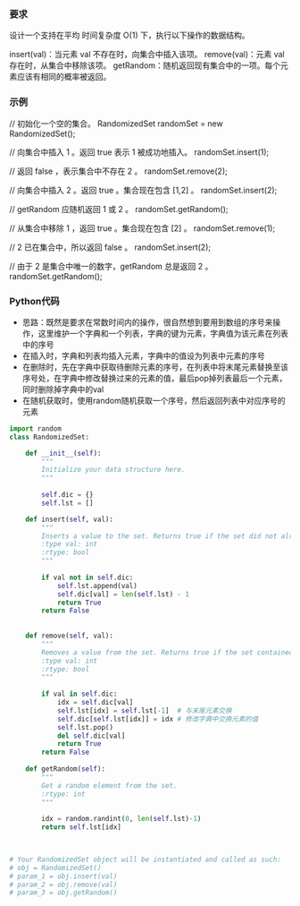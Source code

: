 ### 要求
设计一个支持在平均 时间复杂度 O(1) 下，执行以下操作的数据结构。

insert(val)：当元素 val 不存在时，向集合中插入该项。
remove(val)：元素 val 存在时，从集合中移除该项。
getRandom：随机返回现有集合中的一项。每个元素应该有相同的概率被返回。

### 示例
// 初始化一个空的集合。
RandomizedSet randomSet = new RandomizedSet();

// 向集合中插入 1 。返回 true 表示 1 被成功地插入。
randomSet.insert(1);

// 返回 false ，表示集合中不存在 2 。
randomSet.remove(2);

// 向集合中插入 2 。返回 true 。集合现在包含 [1,2] 。
randomSet.insert(2);

// getRandom 应随机返回 1 或 2 。
randomSet.getRandom();

// 从集合中移除 1 ，返回 true 。集合现在包含 [2] 。
randomSet.remove(1);

// 2 已在集合中，所以返回 false 。
randomSet.insert(2);

// 由于 2 是集合中唯一的数字，getRandom 总是返回 2 。
randomSet.getRandom();

### Python代码
* 思路：既然是要求在常数时间内的操作，很自然想到要用到数组的序号来操作，这里维护一个字典和一个列表，字典的键为元素，字典值为该元素在列表中的序号
* 在插入时，字典和列表均插入元素，字典中的值设为列表中元素的序号
* 在删除时，先在字典中获取待删除元素的序号，在列表中将末尾元素替换至该序号处，在字典中修改替换过来的元素的值，最后pop掉列表最后一个元素，同时删除掉字典中的val
* 在随机获取时，使用random随机获取一个序号，然后返回列表中对应序号的元素

```python
import random
class RandomizedSet:

    def __init__(self):
        """
        Initialize your data structure here.
        """
        
        self.dic = {}
        self.lst = []

    def insert(self, val):
        """
        Inserts a value to the set. Returns true if the set did not already contain the specified element.
        :type val: int
        :rtype: bool
        """
        
        if val not in self.dic:
            self.lst.append(val)
            self.dic[val] = len(self.lst) - 1
            return True
        return False
        
        
    def remove(self, val):
        """
        Removes a value from the set. Returns true if the set contained the specified element.
        :type val: int
        :rtype: bool
        """
        
        if val in self.dic:
            idx = self.dic[val]
            self.lst[idx] = self.lst[-1]  # 与末尾元素交换
            self.dic[self.lst[idx]] = idx # 修改字典中交换元素的值
            self.lst.pop()
            del self.dic[val]
            return True
        return False
    
    def getRandom(self):
        """
        Get a random element from the set.
        :rtype: int
        """
        
        idx = random.randint(0, len(self.lst)-1)
        return self.lst[idx]
        


# Your RandomizedSet object will be instantiated and called as such:
# obj = RandomizedSet()
# param_1 = obj.insert(val)
# param_2 = obj.remove(val)
# param_3 = obj.getRandom()
```
